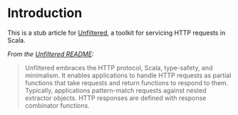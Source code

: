 # Introduction #

This is a stub article for [Unfiltered](https://github.com/n8han/Unfiltered), a toolkit for servicing HTTP requests in Scala.

_From the [Unfiltered README](https://github.com/n8han/Unfiltered/blob/master/README.markdown):_

> Unfiltered embraces the HTTP protocol, Scala, type-safety, and minimalism. It enables applications to handle HTTP requests as partial functions that take requests and return functions to respond to them. Typically, applications pattern-match requests against nested extractor objects. HTTP responses are defined with response combinator functions.